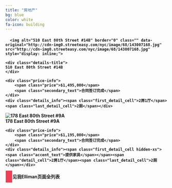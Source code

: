 ```yaml
---
title: "房地产"
bg: blue
color: white
fa-icon: building
---
```


<style>
.network-name {
	border: 1px solid white;
	padding:10px;
	background: #ed4054;
}

</style>

<h4>
	
<div id="listing_1146500" class="item" data-id="1146500" se:behavior="selectable hoverable clickable">
  <div class="banner in_contract"></div>

  <div class="photo">
    <div id="saved_banner_Sale-1146500" class="banner saved unsaved"></div>

    
      <img alt="510 East 80th Street #14B" border="0" class="" data-original="http://cdn-img0.streeteasy.com/nyc/image/68/143007168.jpg" src="http://cdn-img0.streeteasy.com/nyc/image/68/143007168.jpg" style="display: inline;">
  </div>

  

  <div class="details row">
    

    <div class="details-title">
    510 East 80th Street #14B  
    </div>

    <div class="price-info">
        <span class="price">$1,495,000</span>
        <span class="secondary_text">合同签订完成</span>
    </div>
    <div class="details_info"><span class="first_detail_cell">2房1厅</span><span class="last_detail_cell">2厕</span></div>    
  </div>
</div>

<div id="listing_1143708" class="item" data-id="1143708" se:behavior="selectable hoverable clickable">
  <div class="banner in_contract"></div>

  <div class="photo">
    <div id="saved_banner_Sale-1143708" class="banner saved unsaved"></div>
      <img alt="178 East 80th Street #9A" border="0" class="" data-original="http://cdn-img1.streeteasy.com/nyc/image/17/117839617.jpg" src="http://cdn-img1.streeteasy.com/nyc/image/17/117839617.jpg" style="display: inline;">
  </div>
  <div class="details row">
    <div class="details-title">
   178 East 80th Street #9A
    </div>

    <div class="price-info">
        <span class="price">$1,195,000</span>
        <span class="secondary_text">合同签订完成</span>
    </div>
    <div class="details_info"><span class="first_detail_cell hidden-xs"><span class="accent_text">提供家具</span></span><span class="detail_cell">2房1厅</span><span class="last_detail_cell">2厕</span></div>    
  </div>
</h4>

<h4>
	<span class="network-name" ><a href="http://www.elliman.com/real-estate-agent/phyllis-pei/2416" class="btn btn-default btn-md"><i class="fa fa-home fa-fw"></i></a></span>
	见我Elliman页面全列表
</h4>